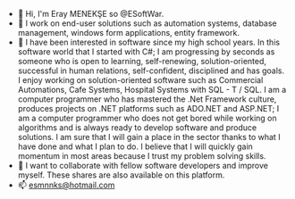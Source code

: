 - 👋 Hi, I'm Eray MENEKŞE so @ESoftWar.
- 👀 I work on end-user solutions such as automation systems, database management, windows form applications, entity framework.
- 🌱 I have been interested in software since my high school years. In this software world that I started with C#; I am progressing by seconds as someone who is open to learning, self-renewing, solution-oriented, successful in human relations, self-confident, disciplined and has goals. 
I enjoy working on solution-oriented software such as Commercial Automations, Cafe Systems, Hospital Systems with SQL - T / SQL. 
I am a computer programmer who has mastered the .Net Framework culture, produces projects on .NET platforms such as ADO.NET and ASP.NET; I am a computer programmer who does not get bored while working on algorithms and is always ready to develop software and produce solutions. 
I am sure that I will gain a place in the sector thanks to what I have done and what I plan to do. I believe that I will quickly gain momentum in most areas because I trust my problem solving skills. 
- 💞️ I want to collaborate with fellow software developers and improve myself. These shares are also available on this platform.
- 📫 esmnnks@hotmail.com

<!---
ESoftWar/ESoftWar is a ✨ special ✨ repository because its `README.md` (this file) appears on your GitHub profile.
You can click the Preview link to take a look at your changes.
--->

